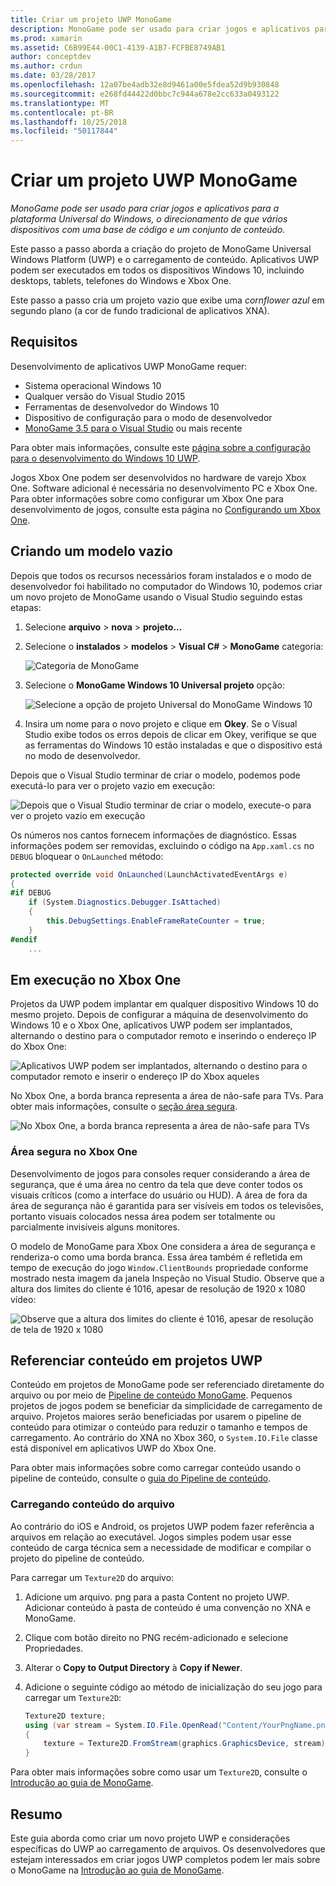 ```yaml
---
title: Criar um projeto UWP MonoGame
description: MonoGame pode ser usado para criar jogos e aplicativos para a plataforma Universal do Windows, o direcionamento de que vários dispositivos com uma base de código e um conjunto de conteúdo.
ms.prod: xamarin
ms.assetid: C6B99E44-00C1-4139-A1B7-FCFBE8749AB1
author: conceptdev
ms.author: crdun
ms.date: 03/28/2017
ms.openlocfilehash: 12a07be4adb32e8d9461a00e5fdea52d9b930848
ms.sourcegitcommit: e268fd44422d0bbc7c944a678e2cc633a0493122
ms.translationtype: MT
ms.contentlocale: pt-BR
ms.lasthandoff: 10/25/2018
ms.locfileid: "50117844"
---
```

# <a name="creating-a-monogame-uwp-project"></a>Criar um projeto UWP MonoGame

_MonoGame pode ser usado para criar jogos e aplicativos para a plataforma Universal do Windows, o direcionamento de que vários dispositivos com uma base de código e um conjunto de conteúdo._

Este passo a passo aborda a criação do projeto de MonoGame Universal Windows Platform (UWP) e o carregamento de conteúdo. Aplicativos UWP podem ser executados em todos os dispositivos Windows 10, incluindo desktops, tablets, telefones do Windows e Xbox One.

Este passo a passo cria um projeto vazio que exibe uma *cornflower azul* em segundo plano (a cor de fundo tradicional de aplicativos XNA).

## <a name="requirements"></a>Requisitos

Desenvolvimento de aplicativos UWP MonoGame requer:

- Sistema operacional Windows 10
- Qualquer versão do Visual Studio 2015
- Ferramentas de desenvolvedor do Windows 10
- Dispositivo de configuração para o modo de desenvolvedor
- [MonoGame 3.5 para o Visual Studio](http://www.monogame.net/2016/03/17/monogame-3-5/) ou mais recente

Para obter mais informações, consulte este [página sobre a configuração para o desenvolvimento do Windows 10 UWP](https://msdn.microsoft.com/windows/uwp/get-started/get-set-up).

Jogos Xbox One podem ser desenvolvidos no hardware de varejo Xbox One. Software adicional é necessária no desenvolvimento PC e Xbox One. Para obter informações sobre como configurar um Xbox One para desenvolvimento de jogos, consulte esta página no [Configurando um Xbox One](https://msdn.microsoft.com/windows/uwp/xbox-apps/index).

## <a name="creating-an-empty-template"></a>Criando um modelo vazio

Depois que todos os recursos necessários foram instalados e o modo de desenvolvedor foi habilitado no computador do Windows 10, podemos criar um novo projeto de MonoGame usando o Visual Studio seguindo estas etapas:

1. Selecione **arquivo** > **nova** > **projeto...**
1. Selecione o **instalados** > **modelos** > **Visual C#**   >  **MonoGame** categoria: 

    ![](uwp-images/image1.png "Categoria de MonoGame")

1. Selecione o **MonoGame Windows 10 Universal projeto** opção: 

    ![](uwp-images/image2.png "Selecione a opção de projeto Universal do MonoGame Windows 10")

1. Insira um nome para o novo projeto e clique em **Okey**.
Se o Visual Studio exibe todos os erros depois de clicar em Okey, verifique se que as ferramentas do Windows 10 estão instaladas e que o dispositivo está no modo de desenvolvedor.

Depois que o Visual Studio terminar de criar o modelo, podemos pode executá-lo para ver o projeto vazio em execução:

![](uwp-images/image3.png "Depois que o Visual Studio terminar de criar o modelo, execute-o para ver o projeto vazio em execução")

Os números nos cantos fornecem informações de diagnóstico. Essas informações podem ser removidas, excluindo o código na `App.xaml.cs` no `DEBUG` bloquear o `OnLaunched` método:


```csharp
protected override void OnLaunched(LaunchActivatedEventArgs e)
{
#if DEBUG
    if (System.Diagnostics.Debugger.IsAttached)
    {
        this.DebugSettings.EnableFrameRateCounter = true;
    }
#endif
    ...
```

## <a name="running-on-xbox-one"></a>Em execução no Xbox One

Projetos da UWP podem implantar em qualquer dispositivo Windows 10 do mesmo projeto. Depois de configurar a máquina de desenvolvimento do Windows 10 e o Xbox One, aplicativos UWP podem ser implantados, alternando o destino para o computador remoto e inserindo o endereço IP do Xbox One:

![](uwp-images/remote.png "Aplicativos UWP podem ser implantados, alternando o destino para o computador remoto e inserir o endereço IP do Xbox aqueles")

No Xbox One, a borda branca representa a área de não-safe para TVs. Para obter mais informações, consulte o [seção área segura](#Safe_Area_on_Xbox_One).

![](uwp-images/safearea.png "No Xbox One, a borda branca representa a área de não-safe para TVs")

### <a name="safe-area-on-xbox-one"></a>Área segura no Xbox One

Desenvolvimento de jogos para consoles requer considerando a área de segurança, que é uma área no centro da tela que deve conter todos os visuais críticos (como a interface do usuário ou HUD). A área de fora da área de segurança não é garantida para ser visíveis em todos os televisões, portanto visuais colocados nessa área podem ser totalmente ou parcialmente invisíveis alguns monitores.

O modelo de MonoGame para Xbox One considera a área de segurança e renderiza-o como uma borda branca. Essa área também é refletida em tempo de execução do jogo `Window.ClientBounds` propriedade conforme mostrado nesta imagem da janela Inspeção no Visual Studio. Observe que a altura dos limites do cliente é 1016, apesar de resolução de 1920 x 1080 vídeo:

![](uwp-images/clientbounds.png "Observe que a altura dos limites do cliente é 1016, apesar de resolução de tela de 1920 x 1080")

## <a name="referencing-content-in-uwp-projects"></a>Referenciar conteúdo em projetos UWP

Conteúdo em projetos de MonoGame pode ser referenciado diretamente do arquivo ou por meio de [Pipeline de conteúdo MonoGame](~/graphics-games/cocossharp/content-pipeline/index.md). Pequenos projetos de jogos podem se beneficiar da simplicidade de carregamento de arquivo. Projetos maiores serão beneficiadas por usarem o pipeline de conteúdo para otimizar o conteúdo para reduzir o tamanho e tempos de carregamento. Ao contrário do XNA no Xbox 360, o `System.IO.File` classe está disponível em aplicativos UWP do Xbox One.

Para obter mais informações sobre como carregar conteúdo usando o pipeline de conteúdo, consulte o [guia do Pipeline de conteúdo](~/graphics-games/cocossharp/content-pipeline/index.md). 

### <a name="loading-content-from-file"></a>Carregando conteúdo do arquivo

Ao contrário do iOS e Android, os projetos UWP podem fazer referência a arquivos em relação ao executável. Jogos simples podem usar esse conteúdo de carga técnica sem a necessidade de modificar e compilar o projeto do pipeline de conteúdo.

Para carregar um `Texture2D` do arquivo:

1. Adicione um arquivo. png para a pasta Content no projeto UWP. Adicionar conteúdo à pasta de conteúdo é uma convenção no XNA e MonoGame.
1. Clique com botão direito no PNG recém-adicionado e selecione Propriedades.
1. Alterar o **Copy to Output Directory** à **Copy if Newer**.
1. Adicione o seguinte código ao método de inicialização do seu jogo para carregar um `Texture2D`:

    ```csharp
    Texture2D texture;
    using (var stream = System.IO.File.OpenRead("Content/YourPngName.png"))
    {
        texture = Texture2D.FromStream(graphics.GraphicsDevice, stream);
    }
    ```

Para obter mais informações sobre como usar um `Texture2D`, consulte o [Introdução ao guia de MonoGame](~/graphics-games/monogame/introduction/index.md).

## <a name="summary"></a>Resumo

Este guia aborda como criar um novo projeto UWP e considerações específicas do UWP ao carregamento de arquivos. Os desenvolvedores que estejam interessados em criar jogos UWP completos podem ler mais sobre o MonoGame na [Introdução ao guia de MonoGame](~/graphics-games/monogame/introduction/index.md).
